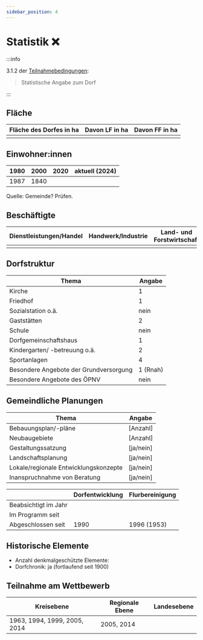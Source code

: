```yaml
---
sidebar_position: 4
---
```


# Statistik ❌

:::info

3.1.2 der [Teilnahmebedingungen](/teilnahmebedingungen.pdf):

> Statistische Angabe zum Dorf

:::

## Fläche

| Fläche des Dorfes in ha       | Davon LF in ha                | Davon FF in ha                |
| ----------------------------- | ----------------------------- | ----------------------------- |
| <!-- TODO: Wert eintragen --> | <!-- TODO: Wert eintragen --> | <!-- TODO: Wert eintragen --> |

## Einwohner:innen

| 1980 | 2000 | 2020                          | aktuell (2024)                |
| ---- | ---- | ----------------------------- | ----------------------------- |
| 1987 | 1840 | <!-- TODO: Wert eintragen --> | <!-- TODO: Wert eintragen --> |

Quelle: Gemeinde? Prüfen.

## Beschäftigte

| Dienstleistungen/Handel       | Handwerk/Industrie            | Land- und Forstwirtschaft     | Sonstige                      |
| ----------------------------- | ----------------------------- | ----------------------------- | ----------------------------- |
| <!-- TODO: Wert eintragen --> | <!-- TODO: Wert eintragen --> | <!-- TODO: Wert eintragen --> | <!-- TODO: Wert eintragen --> |

## Dorfstruktur

| Thema                                  | Angabe                          |
| -------------------------------------- | ------------------------------- |
| Kirche                                 | 1                               |
| Friedhof                               | 1                               |
| Sozialstation o.ä.                     | nein                            |
| Gaststätten                            | 2                               |
| Schule                                 | nein <!-- TODO: Wert prüfen --> |
| Dorfgemeinschaftshaus                  | 1                               |
| Kindergarten/ -betreuung o.ä.          | 2 <!-- TODO: Wert prüfen -->    |
| Sportanlagen                           | 4 <!-- TODO: Wert prüfen -->    |
| Besondere Angebote der Grundversorgung | 1 (Rnah)                        |
| Besondere Angebote des ÖPNV            | nein                            |

## Gemeindliche Planungen

| Thema                                 | Angabe                                  |
| ------------------------------------- | --------------------------------------- |
| Bebauungsplan/-pläne                  | [Anzahl] <!-- TODO: Wert eintragen -->  |
| Neubaugebiete                         | [Anzahl] <!-- TODO: Wert eintragen -->  |
| Gestaltungssatzung                    | [ja/nein] <!-- TODO: Wert eintragen --> |
| Landschaftsplanung                    | [ja/nein] <!-- TODO: Wert eintragen --> |
| Lokale/regionale Entwicklungskonzepte | [ja/nein] <!-- TODO: Wert eintragen --> |
| Inanspruchnahme von Beratung          | [ja/nein]<!-- TODO: Wert eintragen -->  |

|                      | Dorfentwicklung               | Flurbereinigung               |
| -------------------- | ----------------------------- | ----------------------------- |
| Beabsichtigt im Jahr | <!-- TODO: Wert eintragen --> | <!-- TODO: Wert eintragen --> |
| Im Programm seit     | <!-- TODO: Wert eintragen --> | <!-- TODO: Wert eintragen --> |
| Abgeschlossen seit   | 1990                          | 1996 (1953)                   |

## Historische Elemente

- Anzahl denkmalgeschützte Elemente:
- Dorfchronik: ja (fortlaufend seit 1900)

## Teilnahme am Wettbewerb

| Kreisebene                   | Regionale Ebene | Landesebene                   |
| ---------------------------- | --------------- | ----------------------------- |
| 1963, 1994, 1999, 2005, 2014 | 2005, 2014      | <!-- TODO: Wert eintragen --> |
